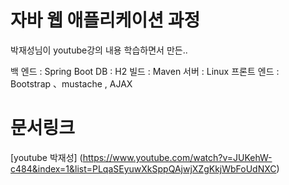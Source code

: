 # 자바 웹 애플리케이션 과정
박재성님이 youtube강의 내용 학습하면서 만든..

백 엔드 : Spring Boot
DB 	 : H2 
빌드	 : Maven
서버	 : Linux
프론트 엔드 :　　Bootstrap 、mustache , AJAX

# 문서링크
[youtube 박재성] (https://www.youtube.com/watch?v=JUKehW-c484&index=1&list=PLqaSEyuwXkSppQAjwjXZgKkjWbFoUdNXC)
